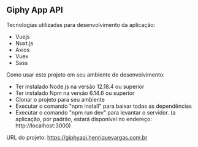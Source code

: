 <h2>Giphy App API</h2>

Tecnologias utilizadas para desenvolvimento da aplicação:

- Vuejs
- Nuxt.js
- Axios
- Vuex
- Sass

Como usar este projeto em seu ambiente de desenvolvimento:

- Ter instalado Node.js na versão 12.18.4 ou superior
- Ter instalado Npm na versão 6.14.6 ou superior
- Clonar o projeto para seu ambiente
- Executar o comando "npm install" para baixar todas as dependências
- Executar o comando "npm run dev" para levantar o servidor. (a aplicação, por padrão, estará disponível no endereço: http://localhost:3000)

URL do projeto: https://giphyapi.henriquevargas.com.br

